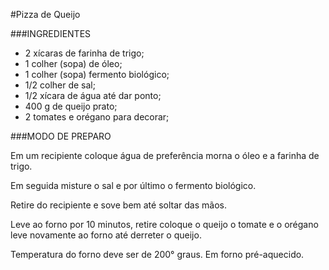 #Pizza de Queijo

###INGREDIENTES

 - 2 xícaras de farinha de trigo;
 - 1 colher (sopa) de óleo;
 - 1 colher (sopa) fermento biológico;
 - 1/2 colher de sal;
 - 1/2 xícara de água até dar ponto;
 - 400 g de queijo prato;
 - 2 tomates e orégano para decorar;


###MODO DE PREPARO

Em um recipiente coloque água de preferência morna o óleo e a farinha de trigo.

Em seguida misture o sal e por último o fermento biológico.

Retire do recipiente e sove bem até soltar das mãos.

Leve ao forno por 10 minutos, retire coloque o queijo o tomate e o orégano leve novamente ao forno até derreter o queijo.

Temperatura do forno deve ser de 200° graus.
Em forno pré-aquecido.